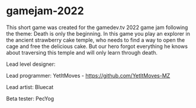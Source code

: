 # gamejam-2022

This short game was created for the gamedev.tv 2022 game jam following the theme: Death is only the beginning.
In this game you play an explorer in the ancient strawberry cake temple, who needs to find a way to open the cage and free the delicious cake.
But our hero forgot everything he knows about traversing this temple and will only learn through death.

Lead level designer: 

Lead programmer: YetItMoves - https://github.com/YetItMoves-MZ

Lead artist: Bluecat

Beta tester: PecYog
